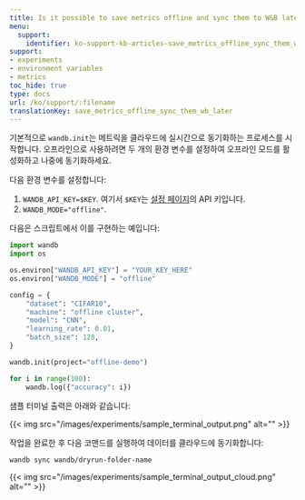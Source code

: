 ```yaml
---
title: Is it possible to save metrics offline and sync them to W&B later?
menu:
  support:
    identifier: ko-support-kb-articles-save_metrics_offline_sync_them_wb_later
support:
- experiments
- environment variables
- metrics
toc_hide: true
type: docs
url: /ko/support/:filename
translationKey: save_metrics_offline_sync_them_wb_later
---
```

기본적으로 `wandb.init`는 메트릭을 클라우드에 실시간으로 동기화하는 프로세스를 시작합니다. 오프라인으로 사용하려면 두 개의 환경 변수를 설정하여 오프라인 모드를 활성화하고 나중에 동기화하세요.

다음 환경 변수를 설정합니다:

1. `WANDB_API_KEY=$KEY`. 여기서 `$KEY`는 [설정 페이지](https://app.wandb.ai/settings)의 API 키입니다.
2. `WANDB_MODE="offline"`.

다음은 스크립트에서 이를 구현하는 예입니다:

```python
import wandb
import os

os.environ["WANDB_API_KEY"] = "YOUR_KEY_HERE"
os.environ["WANDB_MODE"] = "offline"

config = {
    "dataset": "CIFAR10",
    "machine": "offline cluster",
    "model": "CNN",
    "learning_rate": 0.01,
    "batch_size": 128,
}

wandb.init(project="offline-demo")

for i in range(100):
    wandb.log({"accuracy": i})
```

샘플 터미널 출력은 아래와 같습니다:

{{< img src="/images/experiments/sample_terminal_output.png" alt="" >}}

작업을 완료한 후 다음 코맨드를 실행하여 데이터를 클라우드에 동기화합니다:

```shell
wandb sync wandb/dryrun-folder-name
```

{{< img src="/images/experiments/sample_terminal_output_cloud.png" alt="" >}}
